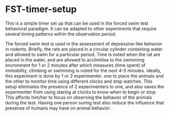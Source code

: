 # FST-timer-setup
This is a simple timer set up that can be used in the forced swim test behavioral paradigm. It can be adapted to other experiments that require several timing patterns within the observation period.

The forced swim test is used in the assessment of depressive-like behavior in rodents. Briefly, the rats are placed in a circular cylinder containing water and allowed to swim for a particular period. 
Time is noted when the rat are placed in the water, and are allowed to acclimitise to the swimming envronment for 1 or 2 minutes after which measures (time spent) of immobility, climbing or swimming is noted for the next 4-5 minutes. Ideally, this experiment is done by 1 or 2 experimenter. one to place the animals and the other to monitor time using different clocks and stop watches. 
This setup eliminates the presence of 2 experimenters to one, and also saves the expermenter from using staring at clocks to know when to begin or stop. This affords him/her to focus on observing the behavior of the animals during the test. 
Having one person suring test also reduce the influence that presense of humans may have on animal behavior.
